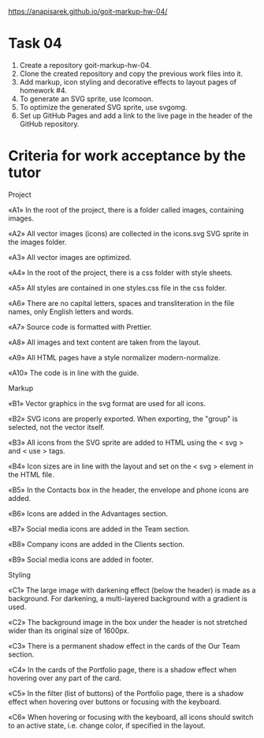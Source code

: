 https://anapisarek.github.io/goit-markup-hw-04/

# Task 04

1. Create a repository goit-markup-hw-04.
2. Clone the created repository and copy the previous work files into it.
3. Add markup, icon styling and decorative effects to layout pages of homework #4.
4. To generate an SVG sprite, use Icomoon.
5. To optimize the generated SVG sprite, use svgomg.
6. Set up GitHub Pages and add a link to the live page in the header of the GitHub repository.

# Criteria for work acceptance by the tutor

Project

«A1» In the root of the project, there is a folder called images, containing images.

«A2» All vector images (icons) are collected in the icons.svg SVG sprite in the images folder.

«A3» All vector images are optimized.

«A4» In the root of the project, there is a css folder with style sheets.

«A5» All styles are contained in one styles.css file in the css folder.

«A6» There are no capital letters, spaces and transliteration in the file names, only English letters and words.

«A7» Source code is formatted with Prettier.

«A8» All images and text content are taken from the layout.

«A9» All HTML pages have a style normalizer modern-normalize.

«A10» The code is in line with the guide.

Markup

«B1» Vector graphics in the svg format are used for all icons.

«B2» SVG icons are properly exported. When exporting, the "group" is selected, not the vector itself.

«B3» All icons from the SVG sprite are added to HTML using the < svg > and < use > tags.

«B4» Icon sizes are in line with the layout and set on the < svg > element in the HTML file.

«B5» In the Contacts box in the header, the envelope and phone icons are added.

«B6» Icons are added in the Advantages section.

«B7» Social media icons are added in the Team section.

«B8» Company icons are added in the Clients section.

«B9» Social media icons are added in footer.

Styling

«C1» The large image with darkening effect (below the header) is made as a background. For darkening, a multi-layered background with a gradient is used.

«C2» The background image in the box under the header is not stretched wider than its original size of 1600px.

«C3» There is a permanent shadow effect in the cards of the Our Team section.

«C4» In the cards of the Portfolio page, there is a shadow effect when hovering over any part of the card.

«C5» In the filter (list of buttons) of the Portfolio page, there is a shadow effect when hovering over buttons or focusing with the keyboard.

«C6» When hovering or focusing with the keyboard, all icons should switch to an active state, i.e. change color, if specified in the layout.